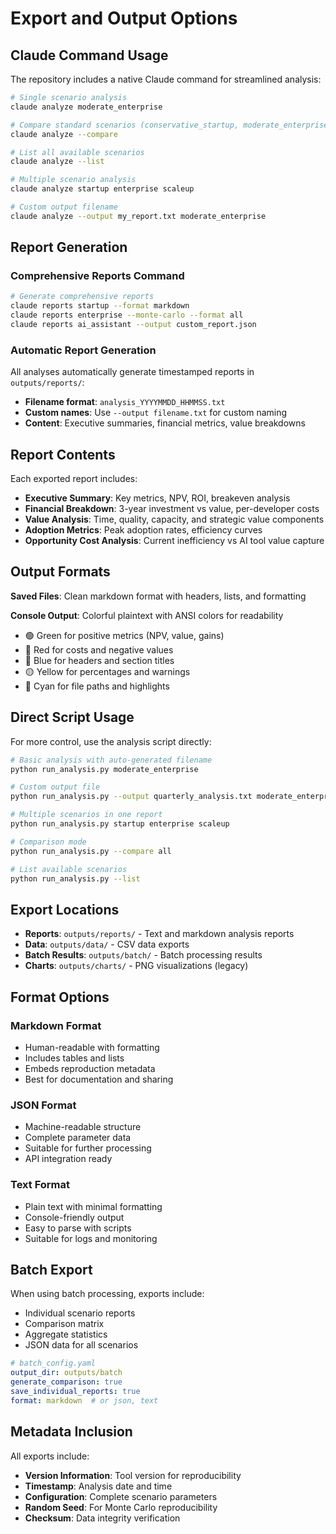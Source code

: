 # Export and Output Options

## Claude Command Usage

The repository includes a native Claude command for streamlined analysis:

```bash
# Single scenario analysis
claude analyze moderate_enterprise

# Compare standard scenarios (conservative_startup, moderate_enterprise, aggressive_scaleup)
claude analyze --compare

# List all available scenarios
claude analyze --list

# Multiple scenario analysis
claude analyze startup enterprise scaleup

# Custom output filename
claude analyze --output my_report.txt moderate_enterprise
```

## Report Generation

### Comprehensive Reports Command

```bash
# Generate comprehensive reports
claude reports startup --format markdown
claude reports enterprise --monte-carlo --format all
claude reports ai_assistant --output custom_report.json
```

### Automatic Report Generation

All analyses automatically generate timestamped reports in `outputs/reports/`:
- **Filename format**: `analysis_YYYYMMDD_HHMMSS.txt`
- **Custom names**: Use `--output filename.txt` for custom naming
- **Content**: Executive summaries, financial metrics, value breakdowns

## Report Contents

Each exported report includes:
- **Executive Summary**: Key metrics, NPV, ROI, breakeven analysis
- **Financial Breakdown**: 3-year investment vs value, per-developer costs
- **Value Analysis**: Time, quality, capacity, and strategic value components
- **Adoption Metrics**: Peak adoption rates, efficiency curves
- **Opportunity Cost Analysis**: Current inefficiency vs AI tool value capture

## Output Formats

**Saved Files**: Clean markdown format with headers, lists, and formatting

**Console Output**: Colorful plaintext with ANSI colors for readability
- 🟢 Green for positive metrics (NPV, value, gains)
- 🔴 Red for costs and negative values
- 🔵 Blue for headers and section titles
- 🟡 Yellow for percentages and warnings
- 🔷 Cyan for file paths and highlights

## Direct Script Usage

For more control, use the analysis script directly:

```bash
# Basic analysis with auto-generated filename
python run_analysis.py moderate_enterprise

# Custom output file
python run_analysis.py --output quarterly_analysis.txt moderate_enterprise

# Multiple scenarios in one report
python run_analysis.py startup enterprise scaleup

# Comparison mode
python run_analysis.py --compare all

# List available scenarios
python run_analysis.py --list
```

## Export Locations

- **Reports**: `outputs/reports/` - Text and markdown analysis reports
- **Data**: `outputs/data/` - CSV data exports
- **Batch Results**: `outputs/batch/` - Batch processing results
- **Charts**: `outputs/charts/` - PNG visualizations (legacy)

## Format Options

### Markdown Format
- Human-readable with formatting
- Includes tables and lists
- Embeds reproduction metadata
- Best for documentation and sharing

### JSON Format
- Machine-readable structure
- Complete parameter data
- Suitable for further processing
- API integration ready

### Text Format
- Plain text with minimal formatting
- Console-friendly output
- Easy to parse with scripts
- Suitable for logs and monitoring

## Batch Export

When using batch processing, exports include:
- Individual scenario reports
- Comparison matrix
- Aggregate statistics
- JSON data for all scenarios

```yaml
# batch_config.yaml
output_dir: outputs/batch
generate_comparison: true
save_individual_reports: true
format: markdown  # or json, text
```

## Metadata Inclusion

All exports include:
- **Version Information**: Tool version for reproducibility
- **Timestamp**: Analysis date and time
- **Configuration**: Complete scenario parameters
- **Random Seed**: For Monte Carlo reproducibility
- **Checksum**: Data integrity verification